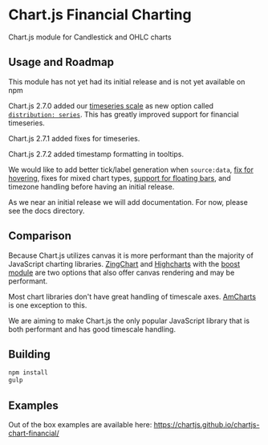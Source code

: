# Chart.js Financial Charting

Chart.js module for Candlestick and OHLC charts

## Usage and Roadmap

This module has not yet had its initial release and is not yet available on npm

Chart.js 2.7.0 added our [timeseries scale](https://github.com/chartjs/Chart.js/issues/4189) as new option called [`distribution: series`](http://www.chartjs.org/docs/latest/axes/cartesian/time.html). This has greatly improved support for financial timeseries.

Chart.js 2.7.1 added fixes for timeseries.

Chart.js 2.7.2 added timestamp formatting in tooltips.

We would like to add better tick/label generation when `source:data`, [fix for hovering](https://github.com/chartjs/Chart.js/pull/5194), fixes for mixed chart types, [support for floating bars](https://github.com/chartjs/Chart.js/issues/4863), and timezone handling before having an initial release.

As we near an initial release we will add documentation. For now, please see the docs directory.

## Comparison

Because Chart.js utilizes canvas it is more performant than the majority of JavaScript charting libraries. [ZingChart](https://www.zingchart.com/docs/chart-types/stock-charts/) and [Highcharts](https://www.highcharts.com/stock/demo/candlestick) with the [boost module](https://www.highcharts.com/blog/news/175-highcharts-performance-boost/) are two options that also offer canvas rendering and may be performant.

Most chart libraries don't have great handling of timescale axes. [AmCharts](https://www.amcharts.com/stock-chart/) is one exception to this.

We are aiming to make Chart.js the only popular JavaScript library that is both performant and has good timescale handling.

## Building

```sh
npm install
gulp
```

## Examples

Out of the box examples are available here: https://chartjs.github.io/chartjs-chart-financial/
